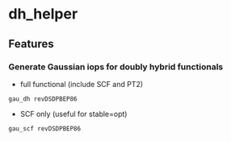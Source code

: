 # dh_helper

## Features
### Generate Gaussian iops for doubly hybrid functionals
* full functional (include SCF and PT2)
```
gau_dh revDSDPBEP86
```
* SCF only (useful for stable=opt)
```
gau_scf revDSDPBEP86
```

